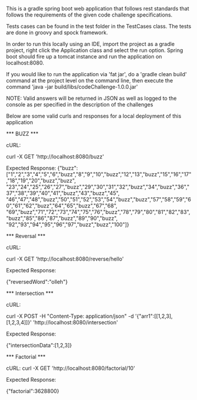 This is a gradle spring boot web application that follows rest standards that follows the requirements of the given
 code challenge specifications.

Tests cases can be found in the test folder in the TestCases class.  The tests are done in groovy and spock framework.

In order to run this locally using an IDE, import the project as a gradle project, right click the Application class and
 select the run option.  Spring boot should fire up a tomcat instance and run the application on localhost:8080.

If you would like to run the application via 'fat jar', do a 'gradle clean build' command at the project level on the command line, then
 execute the command 'java -jar build/libs/codeChallenge-1.0.0.jar'

NOTE: Valid answers will be returned in JSON as well as logged to the console as per specified in the description of the challenges

Below are some valid curls and responses for a local deployment of this application

*** BUZZ ***

cURL:

curl -X GET 'http://localhost:8080/buzz'

Expected Response:
{"buzz":["1","2","3","4","5","6","buzz","8","9","10","buzz","12","13","buzz","15","16","17","18","19","20","buzz","buzz",
"23","24","25","26","27","buzz","29","30","31","32","buzz","34","buzz","36","37","38","39","40","41","buzz","43","buzz","45",
"46","47","48","buzz","50","51","52","53","54","buzz","buzz","57","58","59","60","61","62","buzz","64","65","buzz","67","68",
"69","buzz","71","72","73","74","75","76","buzz","78","79","80","81","82","83","buzz","85","86","87","buzz","89","90","buzz",
"92","93","94","95","96","97","buzz","buzz","100"]}

*** Reversal ***

cURL:

curl -X GET 'http://localhost:8080/reverse/hello'

Expected Response:

{"reversedWord":"olleh"}

*** Intersection ***

cURL:

curl -X POST -H "Content-Type: application/json" -d '{"arr1":[[1,2,3],[1,2,3,4]]}' 'http://localhost:8080/intersection'

Expected Response:

{"intersectionData":[1,2,3]}

*** Factorial ***

cURL:
curl -X GET 'http://localhost:8080/factorial/10'

Expected Response:

{"factorial":3628800}
